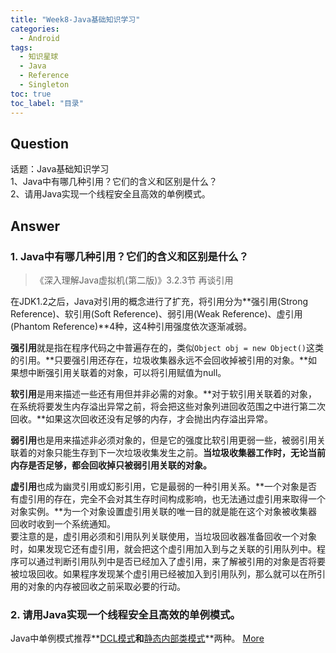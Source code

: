 ```yaml
---
title: "Week8-Java基础知识学习"
categories:
  - Android
tags:
  - 知识星球
  - Java
  - Reference
  - Singleton
toc: true
toc_label: "目录"
---
```


## Question
话题：Java基础知识学习  
1、Java中有哪几种引用？它们的含义和区别是什么？  
2、请用Java实现一个线程安全且高效的单例模式。  

## Answer

### 1. Java中有哪几种引用？它们的含义和区别是什么？

> 《深入理解Java虚拟机(第二版)》3.2.3节 再谈引用


在JDK1.2之后，Java对引用的概念进行了扩充，将引用分为**强引用(Strong Reference)、软引用(Soft Reference)、弱引用(Weak Reference)、虚引用(Phantom Reference)**4种，这4种引用强度依次逐渐减弱。  

**强引用**就是指在程序代码之中普遍存在的，类似`Object obj = new Object()`这类的引用。**只要强引用还存在，垃圾收集器永远不会回收掉被引用的对象。**如果想中断强引用关联着的对象，可以将引用赋值为null。

**软引用**是用来描述一些还有用但并非必需的对象。**对于软引用关联着的对象，在系统将要发生内存溢出异常之前，将会把这些对象列进回收范围之中进行第二次回收。**如果这次回收还没有足够的内存，才会抛出内存溢出异常。

**弱引用**也是用来描述非必须对象的，但是它的强度比软引用更弱一些，被弱引用关联着的对象只能生存到下一次垃圾收集发生之前。**当垃圾收集器工作时，无论当前内存是否足够，都会回收掉只被弱引用关联的对象。**

**虚引用**也成为幽灵引用或幻影引用，它是最弱的一种引用关系。**一个对象是否有虚引用的存在，完全不会对其生存时间构成影响，也无法通过虚引用来取得一个对象实例。**为一个对象设置虚引用关联的唯一目的就是能在这个对象被收集器回收时收到一个系统通知。  
要注意的是，虚引用必须和引用队列关联使用，当垃圾回收器准备回收一个对象时，如果发现它还有虚引用，就会把这个虚引用加入到与之关联的引用队列中。程序可以通过判断引用队列中是否已经加入了虚引用，来了解被引用的对象是否将要被垃圾回收。如果程序发现某个虚引用已经被加入到引用队列，那么就可以在所引用的对象的内存被回收之前采取必要的行动。

### 2. 请用Java实现一个线程安全且高效的单例模式。  

Java中单例模式推荐**[DCL模式](/design%20patterns/singleton/#33-double-check-lockdcl模式)**和**[静态内部类模式](/design%20patterns/singleton/#34-静态内部类模式)**两种。  [More](/design%20patterns/singleton/)
